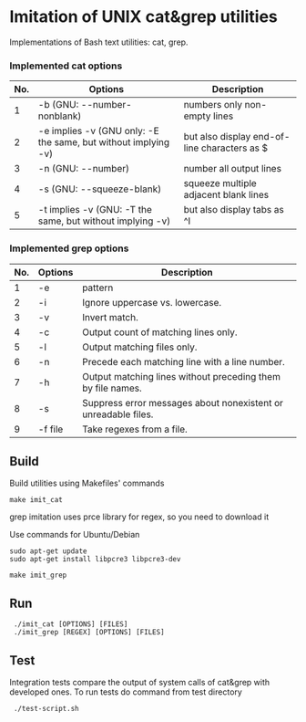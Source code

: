 # Imitation of UNIX cat&grep utilities

Implementations of Bash text utilities: cat, grep.

### Implemented cat options

| No. | Options | Description |
| ------ | ------ | ------ |
| 1 | -b (GNU: --number-nonblank) | numbers only non-empty lines |
| 2 | -e implies -v (GNU only: -E the same, but without implying -v) | but also display end-of-line characters as $  |
| 3 | -n (GNU: --number) | number all output lines |
| 4 | -s (GNU: --squeeze-blank) | squeeze multiple adjacent blank lines |
| 5 | -t implies -v (GNU: -T the same, but without implying -v) | but also display tabs as ^I  |

### Implemented grep options

| No. | Options | Description |
| ------ | ------ | ------ |
| 1 | -e | pattern |
| 2 | -i | Ignore uppercase vs. lowercase.  |
| 3 | -v | Invert match. |
| 4 | -c | Output count of matching lines only. |
| 5 | -l | Output matching files only.  |
| 6 | -n | Precede each matching line with a line number. |
| 7 | -h | Output matching lines without preceding them by file names. |
| 8 | -s | Suppress error messages about nonexistent or unreadable files. |
| 9 | -f file | Take regexes from a file. |


## Build 

Build utilities using Makefiles' commands

```
make imit_cat
```

grep imitation uses prce library for regex, so you need to download it

Use commands for Ubuntu/Debian
```
sudo apt-get update
sudo apt-get install libpcre3 libpcre3-dev
```

```
make imit_grep
```
## Run

```
 ./imit_cat [OPTIONS] [FILES]
 ./imit_grep [REGEX] [OPTIONS] [FILES]

 ```

## Test
Integration tests compare the output of system calls of cat&grep with developed ones. To run tests do command from test directory

```
 ./test-script.sh

 ```